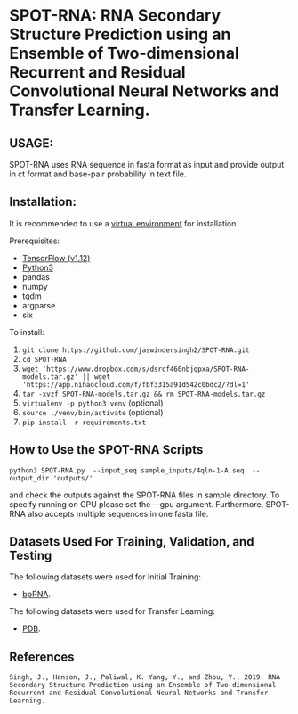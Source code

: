 SPOT-RNA: RNA Secondary Structure Prediction using an Ensemble of Two-dimensional Recurrent and Residual Convolutional Neural Networks and Transfer Learning.
====

USAGE:
-----
SPOT-RNA uses RNA sequence in fasta format as input and provide output in ct format and base-pair probability in text file.

Installation:
----
It is recommended to use a [virtual environment](http://virtualenvwrapper.readthedocs.io/en/latest/install.html) for installation.

Prerequisites:

* [TensorFlow (v1.12) ](https://www.tensorflow.org/install/) 
* [Python3](https://docs.python-guide.org/starting/install3/linux/)
* pandas
* numpy
* tqdm
* argparse
* six

To install:

1. `git clone https://github.com/jaswindersingh2/SPOT-RNA.git`
2. `cd SPOT-RNA`
3. `wget 'https://www.dropbox.com/s/dsrcf460nbjqpxa/SPOT-RNA-models.tar.gz' || wget 'https://app.nihaocloud.com/f/fbf3315a91d542c0bdc2/?dl=1'`
4. `tar -xvzf SPOT-RNA-models.tar.gz && rm SPOT-RNA-models.tar.gz`
5. `virtualenv -p python3 venv` (optional)
6. `source ./venv/bin/activate` (optional)
7. `pip install -r requirements.txt`

How to Use the SPOT-RNA Scripts
-----

```
python3 SPOT-RNA.py  --input_seq sample_inputs/4qln-1-A.seq  --output_dir 'outputs/'
```

and check the outputs against the SPOT-RNA files in sample directory. To specify running on GPU please set the --gpu argument. Furthermore, SPOT-RNA also accepts multiple sequences in one fasta file. 

Datasets Used For Training, Validation, and Testing
-----

The following datasets were used for Initial Training:
* [bpRNA](https://www.dropbox.com/s/w3kc4iro8ztbf3m/bpRNA_dataset.zip).


The following datasets were used for Transfer Learning:
* [PDB](https://www.dropbox.com/s/rlr8n9r5mt456cd/PDB_dataset.zip).

References
-----
```
Singh, J., Hanson, J., Paliwal, K. Yang, Y., and Zhou, Y., 2019. RNA Secondary Structure Prediction using an Ensemble of Two-dimensional Recurrent and Residual Convolutional Neural Networks and Transfer Learning.
```
